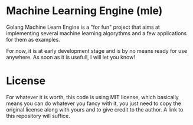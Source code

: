 # Machine Learning Engine (mle)

Golang Machine Learn Engine is a "for fun" project that aims at implementing several machine learning algorythms and a few applications for them as examples.

For now, it is at early development stage and is by no means ready for use anywhere. As soon as it is usefull, I will let you know!

# License

For whatever it is worth, this code is using MIT license, which basically means you can do whatever you fancy with it, you just need to copy the original license along with yours and to give credit to the author. A link to this repository will suffice.
